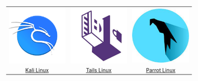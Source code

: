 <table>
  <tr>
    <td align="center" valign="middle">
      <img src="kali_logo.png" alt="Kali logo" width="200px" />
    </td>    
    <td align="center" valign="middle">
      <img src="tails_logo.jpg" alt="tails Logo" width="200px" />
    </td>    
    <td align="center" valign="middle">
      <img src="parrot_logo.jpeg" alt="Parrot Logo" width="200px" />
    </td>
  </tr>
  <tr>
    <td align="center">
      <a href="https://www.kali.org/get-kali/#kali-platforms">Kali Linux</a>
    </td>    
    <td align="center">
      <a href="https://tails.net/install/index.es.html">Tails Linux</a>
    </td>    
    <td align="center">
      <a href="https://parrotsec.org/download/">Parrot Linux</a>
    </td>
  </tr>
</table>